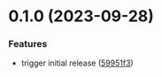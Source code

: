 # 0.1.0 (2023-09-28)


### Features

* trigger initial release ([59951f3](https://github.com/Mazars-Tech/AD_Miner/commit/59951f3aa367bacbd4697d8e1cb4b010eee7f8f7))



